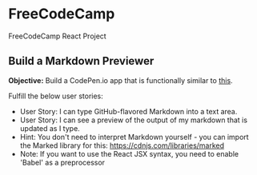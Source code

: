 # FreeCodeCamp
FreeCodeCamp React Project

## Build a Markdown Previewer

**Objective:** Build a CodePen.io app that is functionally similar to [this](https://codepen.io/FreeCodeCamp/full/JXrLLE/).

Fulfill the below user stories:
* User Story: I can type GitHub-flavored Markdown into a text area.
* User Story: I can see a preview of the output of my markdown that is updated as I type.
* Hint: You don't need to interpret Markdown yourself - you can import the Marked library for this: https://cdnjs.com/libraries/marked
* Note: If you want to use the React JSX syntax, you need to enable 'Babel' as a preprocessor